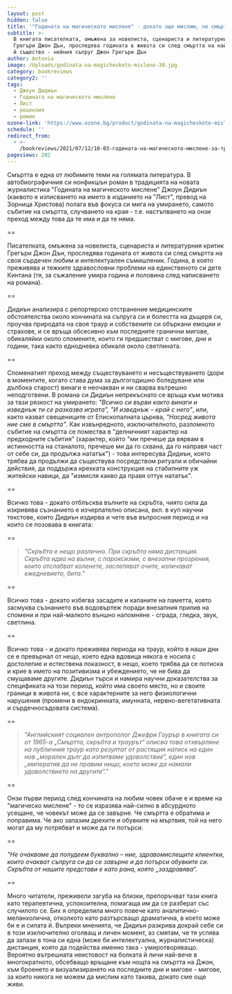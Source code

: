 ```yaml
---
layout: post
hidden: false
title: '"Годината на магическото мислене" - докато още мислим, че смъртта е поправима'
subtitle: >-
  В книгата писателката, омъжена за новелиста, сценариста и литературния критик
  Грегъри Джон Дън, проследява годината в живота си след смъртта на най-близкото
  й същество - нейния съпруг Джон Грегъри Дън
author: Antonia
image: /Uploads/godinata-na-magicheskoto-mislene-30.jpg
category: bookreviews
category2: ''
tags:
  - Джоун Дидиън
  - Годината на магическото мислене
  - Лист
  - рецензия
  - роман
ozone-link: 'https://www.ozone.bg/product/godinata-na-magicheskoto-mislene/'
schedule: ''
redirect_from:
  - >-
    /bookreviews/2021/07/12/10-03-годината-на-магическото-мислене-за-траура-и-граничния-миг-на-умирането
pageviews: 202
---
```

Смъртта е една от любимите теми на голямата литература. В автобиографичния си нонфикшън роман в традицията на новата журналистика "Годината на магическото мислене" Джоун Дидиън (каквото е изписването на името в изданието на "Лист", превод на Зорница Христова) полага във фокуса си мига на умирането, самото събитие на смъртта, случването на края - т.е. настъпването на онзи преход между това да те има и да те няма. 

\==

Писателката, омъжена за новелиста, сценариста и литературния критик Грегъри Джон Дън, проследява годината от живота си след смъртта на своя сърдечен любим и интелектуален съмишленик. Година, в която преживява и тежките здравословни проблеми на единственото си дете Кинтана (тя, за съжаление умира година и половина след написването на романа). 

\==

Дидиън анализира с репортерско отстранение медицинските обстоятелства около кончината на съпруга си и болестта на дъщеря си, проучва природата на своя траур и собствените си объркани емоции и страхове, и се връща обсесивно към последните гранични мигове, обикаляйки около спомените, които ги предшестват с мигове, дни и години, така както еднодневка обикаля около светлината. 

\==

Споменатият преход между съществуването и несъществуването (дори в моментите, когато става дума за дългогодишно боледуване или дълбока старост) винаги е неочакван и ни сварва вътрешно неподготвени. В романа си Дидиън непрекъснато се връща към мотива за тази рязкост на умирането: *"Всичко си върви както винаги и изведнъж ти се разказва играта", "И изведнъж – край с него"*, или, както казват свещениците от Епископалната църква, *"Насред живота ние сме в смъртта"*. Как извънредното, изключителното, разломното събитие на смъртта се помества в "делничният характер на предходните събития" (характер, който "ми пречеше да вярвам в истинността на станалото, пречеше ми да го схвана, да го направя част от себе си, да продължа нататък") - това интересува Дидиън, която трябва да продължи да съществува посредством ритуали и обичайни действия, да поддържа крехката конструкция на стабилните уж житейски навици, да "измисля какво да правя оттук нататък". 

\==

Всичко това - докато отблъсква вълните на скръбта, чиято сила да изкривява съзнанието е изчерпателно описана, вкл. в куп научни текстове, които Дидиън издирва и чете във въпросния период и на които се позовава в книгата:

\==

> *"Скръбта е нещо различно. При скръбта няма дистанция. Скръбта идва на вълни, с пароксизми, с внезапни прозрения, които отслабват коленете, заслепяват очите, изличават ежедневието, бита."*

\==

Всичко това - докато избягва засадите и капаните на паметта, която засмуква съзнанието във водовъртеж поради внезапния прилив на спомени и при най-малкото външно напомняне - сграда, гледка, звук, светлина. 

\==

Всичко това - и докато преживява периода на траур, който в наши дни се е превърнал от нещо, което една вдовица някога е носила с достолепие и естествена показност, в нещо, което трябва да се потиска и крие в името на позитивизма и убеждението, че не бива да смущаваме другите. Дидиън търси и намира научни доказателства за спецификата на този период, който има своето място, но и своите граници в живота ни, с все характерните за него физиологични нарушения (промени в ендокринната, имунната, нервно-вегетативната и сърдечносъдовата система). 

\==

> *"Английският социален антрополог Джефри Гоурър в книгата си от 1965-а „Смъртта, скръбта и траурът“ описва това отхвърляне на публичния траур като резултат от растящия натиск на един нов „морален дълг да изпитваме удоволствие“, един нов „императив да не правим нищо, което може да намали удоволствието на другите“."*  

\==

Онзи първи период след кончината на любим човек обаче е и време на "магическо мислене" - то се изразява най-силно в абсурдното усещане, че човекът може да се завърне. Че смъртта е обратима и поправима. Че ако запазим дрехите и обувките на мъртвия, той на него могат да му потрябват и може да ги потърси. 

\==

*"Не очакваме да полудеем буквално – ние, здравомислещите клиентки, които очакват съпруга си да се завърне и да потърси обувките си. Скръбта от нашите представи е като рана, която „заздравява“.*

\==

Много читатели, преживели загуба на близки, препоръчват тази книга като терапевтична, успокоителна, помагаща им да се разберат със случилото се. Бих я определила много повече като аналитично-меланхолична, отколкото като разтърсващо драматична, в което може би е и силата й. Въпреки мненията, че Дидиън разкрива докрай себе си в този изключително оголващ и личен момент, аз смятам, че тя успява да запази в тона си една (може би интелектуална, журналистическа) дистанция, която да подейства именно така - умиротворяващо. Вероятно вътрешната неистовост на болката й личи най-вече в многократното, обсебващо връщане към нощта на смъртта на Джон, към броенето и визуализирането на последните дни и мигове - мигове, за които никога не можем да мислим като такива, докато сме още живи.